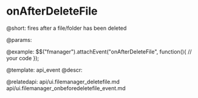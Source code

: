 onAfterDeleteFile
=============

@short:
	fires after a file/folder has been deleted

@params:	
  

@example:
$$("fmanager").attachEvent("onAfterDeleteFile", function(){
    // your code
});

@template:	api_event
@descr:

@relatedapi:
api/ui.filemanager_deletefile.md
api/ui.filemanager_onbeforedeletefile_event.md




